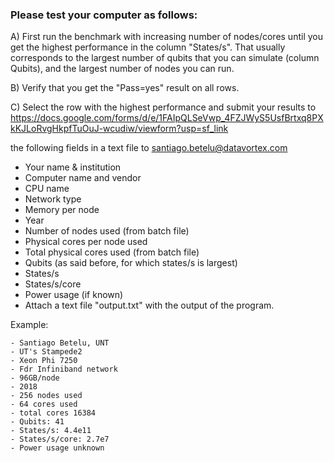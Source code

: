 ### Please test your computer as follows:

A) First run the benchmark with increasing number of nodes/cores until you get the highest performance in the column "States/s". That usually corresponds to the largest number of qubits that you can simulate (column Qubits), and the largest number of nodes you can run.  

B) Verify that you get the "Pass=yes" result on all rows.

C) Select the row with the highest performance and submit your results to https://docs.google.com/forms/d/e/1FAIpQLSeVwp_4FZJWyS5UsfBrtxq8PXkKJLoRvgHkpfTuOuJ-wcudiw/viewform?usp=sf_link


the following fields in a text file to santiago.betelu@datavortex.com 
- Your name & institution
- Computer name and vendor
- CPU name
- Network type
- Memory per node
- Year
- Number of nodes used (from batch file)
- Physical cores per node used 
- Total physical cores used (from batch file)
- Qubits (as said before, for which states/s is largest) 
- States/s 
- States/s/core
- Power usage (if known)
- Attach a text file "output.txt" with the output of the program.

Example:
```
- Santiago Betelu, UNT
- UT's Stampede2
- Xeon Phi 7250
- Fdr Infiniband network
- 96GB/node
- 2018
- 256 nodes used
- 64 cores used
- total cores 16384
- Qubits: 41
- States/s: 4.4e11
- States/s/core: 2.7e7
- Power usage unknown
```
